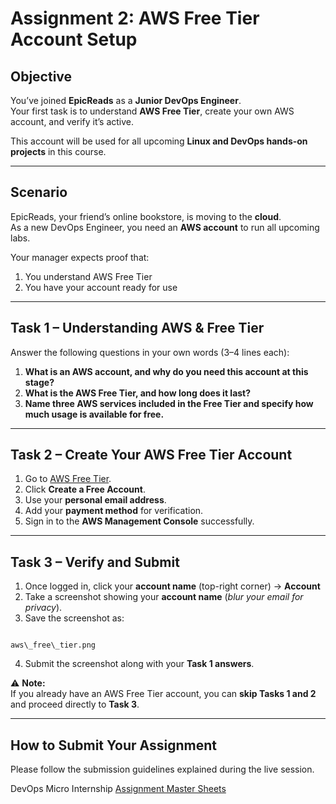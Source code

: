 # Assignment 2: AWS Free Tier Account Setup

## Objective
You’ve joined **EpicReads** as a **Junior DevOps Engineer**.  
Your first task is to understand **AWS Free Tier**, create your own AWS account, and verify it’s active.  

This account will be used for all upcoming **Linux and DevOps hands-on projects** in this course.  

---

## Scenario
EpicReads, your friend’s online bookstore, is moving to the **cloud**.  
As a new DevOps Engineer, you need an **AWS account** to run all upcoming labs.  

Your manager expects proof that:
1. You understand AWS Free Tier  
2. You have your account ready for use  

---

## Task 1 – Understanding AWS & Free Tier

Answer the following questions in your own words (3–4 lines each):

1. **What is an AWS account, and why do you need this account at this stage?**  
2. **What is the AWS Free Tier, and how long does it last?**  
3. **Name three AWS services included in the Free Tier and specify how much usage is available for free.**

---

## Task 2 – Create Your AWS Free Tier Account

1. Go to [AWS Free Tier](https://aws.amazon.com/free).  
2. Click **Create a Free Account**.  
3. Use your **personal email address**.  
4. Add your **payment method** for verification.  
5. Sign in to the **AWS Management Console** successfully.  

---

## Task 3 – Verify and Submit

1. Once logged in, click your **account name** (top-right corner) → **Account**  
2. Take a screenshot showing your **account name** (*blur your email for privacy*).  
3. Save the screenshot as:  
```

aws\_free\_tier.png

```
4. Submit the screenshot along with your **Task 1 answers**.  

⚠️ **Note:**  
If you already have an AWS Free Tier account, you can **skip Tasks 1 and 2** and proceed directly to **Task 3**.  

---

## How to Submit Your Assignment

Please follow the submission guidelines explained during the live session.  

DevOps Micro Internship [Assignment Master Sheets](https://docs.google.com/spreadsheets/d/1HnlenHEjytvLJMy84bBF-5B1RABaY_BjbfwCj-qnvHM/edit)


